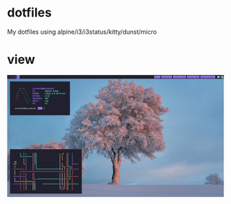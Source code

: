 # dotfiles
 My dotfiles using alpine/i3/i3status/kitty/dunst/micro

# view
<img src="https://raw.githubusercontent.com/alexdenkk/dotfiles/main/screenshots/screen.png">
